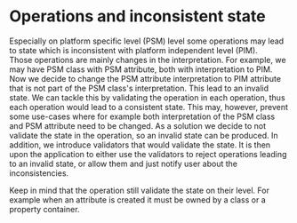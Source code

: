 # Operations and inconsistent state
Especially on platform specific level (PSM) level some operations may lead to state which is inconsistent with platform independent level (PIM).  
Those operations are mainly changes in the interpretation.
For example, we may have PSM class with PSM attribute, both with interpretation to PIM.
Now we decide to change the PSM attribute interpretation to PIM attribute that is not part of the PSM class's interpretation.
This lead to an invalid state.
We can tackle this by validating the operation in each operation, thus each operation would lead to a consistent state.
This may, however, prevent some use-cases where for example both interpretation of the PSM class and PSM attribute need to be changed.
As a solution we decide to not validate the state in the operation, so an invalid state can be produced.
In addition, we introduce validators that would validate the state.
It is then upon the application to either use the validators to reject operations leading to an invalid state, or allow them and just notify user about the inconsistencies.

Keep in mind that the operation still validate the state on their level.
For example when an attribute is created it must be owned by a class or a property container.
